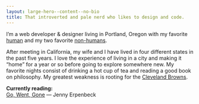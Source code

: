 ```yaml
---
layout: large-hero--content--no-bio
title: That introverted and pale nerd who likes to design and code.
---
```


<p class="margin-top-none">
  I’m a web developer &amp; designer living in Portland, Oregon with my favorite <a href="https://www.sparks-of-art.com">human</a> and my two favorite <a href="https://www.instagram.com/p/wm-FsonqsK/?taken-by=jacobrokaw">non-humans</a>.
</p>
<p>
  After meeting in California, my wife and I have lived in four different states in the past five years. I love the experience of living in a city and making it “home” for a year or so before going to explore somewhere new. My favorite nights consist of drinking a hot cup of tea and reading a good book on philosophy. My greatest weakness is rooting for the <a href="/did-the-browns-win">Cleveland Browns</a>.
</p>
<p>
  <strong>
    Currently reading:
  </strong><br>
  <a href="https://www.amazon.com/Go-Went-Gone-Jenny-Erpenbeck/dp/0811225941/ref=sr_1_1?ie=UTF8&qid=1525802067&sr=8-1&keywords=Go%2C+Went%2C+Gone" target="_blank">
    Go, Went, Gone</a>
  — Jenny Erpenbeck
</p>
